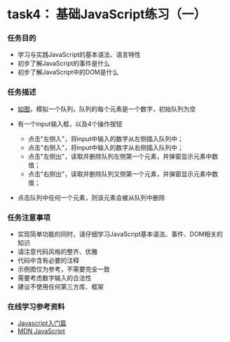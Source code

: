 # task4： 基础JavaScript练习（一）
### 任务目的

+ 学习与实践JavaScript的基本语法、语言特性
+ 初步了解JavaScript的事件是什么
+ 初步了解JavaScript中的DOM是什么


### 任务描述
  
* [如图](../../images/task_2_18_1.jpg)，模拟一个队列，队列的每个元素是一个数字，初始队列为空

* 有一个input输入框，以及4个操作按钮

   + 点击"左侧入"，将input中输入的数字从左侧插入队列中；
   + 点击"右侧入"，将input中输入的数字从右侧插入队列中；
   + 点击"左侧出"，读取并删除队列左侧第一个元素，并弹窗显示元素中数值；
   + 点击"右侧出"，读取并删除队列又侧第一个元素，并弹窗显示元素中数值；

* 点击队列中任何一个元素，则该元素会被从队列中删除

### 任务注意事项

* 实现简单功能的同时，请仔细学习JavaScript基本语法、事件、DOM相关的知识
* 请注意代码风格的整齐、优雅
* 代码中含有必要的注释
* 示例图仅为参考，不需要完全一致
* 需要考虑数字输入的合法性
* 建议不使用任何第三方库、框架


### 在线学习参考资料

* [Javascript入门篇](http://www.imooc.com/view/36)
* [MDN JavaScript](https://developer.mozilla.org/zh-CN/docs/Web/JavaScript)

